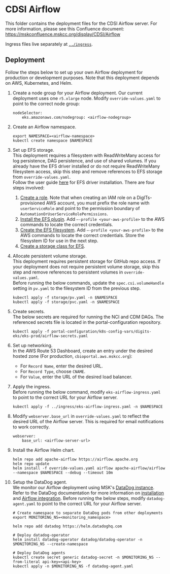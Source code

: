 # CDSI Airflow

This folder contains the deployment files for the CDSI Airflow server. For more information, please see this Confluence document: https://mskconfluence.mskcc.org/display/CDSI/Airflow

Ingress files live separately at [`../ingress`](../ingress).

## Deployment
Follow the steps below to set up your own Airflow deployment for production or development purposes. Note that this deployment depends on AWS, Kubernetes, and Helm. 

1. Create a node group for your Airflow deployment. Our current deployment uses one `r5.xlarge` node. Modify `override-values.yaml` to point to the correct node group:
    ```
    nodeSelector:
        eks.amazonaws.com/nodegroup: <airflow-nodegroup>
    ```

2. Create an Airflow namespace.
    ```
	export NAMESPACE=<airflow-namespace>
	kubectl create namespace $NAMESPACE
    ```

3. Set up EFS storage.   
This deployment requires a filesystem with ReadWriteMany access for log persistence, DAG persistence, and use of shared volumes. If you already have the EFS driver installed or do not require ReadWriteMany filesystem access, skip this step and remove references to EFS storage from `override-values.yaml`.  
Follow the user guide [here](https://docs.aws.amazon.com/eks/latest/userguide/efs-csi.html) for EFS driver installation. There are four steps involved:  
    1.  [Create a role](https://docs.aws.amazon.com/eks/latest/userguide/efs-csi.html#efs-create-iam-resources). Note that when creating an IAM role on a DigITs-provisioned AWS account, you must prefix the role name with `userServiceRole` and point to the permission boundary of `AutomationOrUserServiceRolePermissions`.  
    2. [Install the EFS plugin](https://docs.aws.amazon.com/eks/latest/userguide/creating-an-add-on.html). Add `–-profile <your-aws-profile>` to the AWS commands to locate the correct credentials.    
    3. [Create the EFS filesystem](https://github.com/kubernetes-sigs/aws-efs-csi-driver/blob/master/docs/efs-create-filesystem.md). Add `–-profile <your-aws-profile>` to the AWS commands to locate the correct credentials. Store the filesystem ID for use in the next step.  
    4. [Create a storage class for EFS](https://github.com/kubernetes-sigs/aws-efs-csi-driver/blob/master/examples/kubernetes/dynamic_provisioning/README.md).  

4. Allocate persistent volume storage.  
This deployment requires persistent storage for GitHub repo access. If your deployment does not require persistent volume storage, skip this step and remove references to persistent volumes in `override-values.yaml`.  
Before running the below commands, update the `spec.csi.volumeHandle` setting in `pv.yaml` to the filesystem ID from the previous step.  
    ```
    kubectl apply -f storage/pv.yaml -n $NAMESPACE
    kubectl apply -f storage/pvc.yaml -n $NAMESPACE
    ```
	
5. Create secrets.  
The below secrets are required for running the NCI and CDM DAGs. The referenced secrets file is located in the portal-configuration repository.
	```
    kubectl apply -f portal-configuration/k8s-config-vars/digits-eks/eks-prod/airflow-secrets.yaml
    ```

6. Set up networking.  
In the AWS Route 53 Dashboard, create an entry under the desired hosted zone (For production, `cbioportal.aws.mskcc.org`):
    - For `Record Name`, enter the desired URL.
    - For `Record Type`, choose `CNAME`. 
    - For `Value`, enter the URL of the desired load balancer.  

7. Apply the ingress.  
Before running the below command, modify `eks-airflow-ingress.yaml` to point to the correct URL for your Airflow server.
    ```
	kubectl apply -f ../ingress/eks-airflow-ingress.yaml -n $NAMESPACE
    ```

8. Modify `webserver.base_url` in `override-values.yaml` to reflect the desired URL of the Airflow server. This is required for email notifications to work correctly.
    ```
    webserver:
        base_url: <airflow-server-url>
    ```

9. Install the Airflow Helm chart.
	```
    helm repo add apache-airflow https://airflow.apache.org
	helm repo update
    helm install -f override-values.yaml airflow apache-airflow/airflow --namespace $NAMESPACE --debug --timeout 10m
    ```

10. Setup the DataDog agent.  
We monitor our Airflow deployment using MSK's [DataDog instance](https://app.datadoghq.com/apm/home). Refer to the DataDog documentation for more information on [installation](https://docs.datadoghq.com/containers/kubernetes/installation/?tab=datadogoperator) and [Airflow integration](https://docs.datadoghq.com/integrations/airflow/?tab=containerized).
Before running the below steps, modify `datadog-agent.yaml` to point to the correct URL for your Airflow server.
	
    ```
	# Create namespace to separate DataDog pods from other deployments
    export MONITORING_NS=<monitoring_namespace>

    helm repo add datadog https://helm.datadoghq.com

    # Deploy datadog-operator
	helm install datadog-operator datadog/datadog-operator -n $MONITORING_NS --create-namespace

    # Deploy DataDog agents
    kubectl create secret generic datadog-secret -n $MONITORING_NS --from-literal api-key=<api-key>
	kubectl apply -n $MONITORING_NS -f datadog-agent.yaml
    ```
	
	
